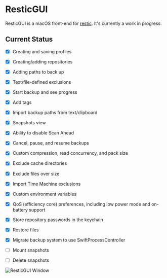 #  ResticGUI

ResticGUI is a macOS front-end for [restic](https://restic.net/). It's currently a work in progress.

## Current Status
- [x] Creating and saving profiles
- [x] Creating/adding repositories
- [x] Adding paths to back up
- [x] Text/file-defined exclusions
- [x] Start backup and see progress
- [x] Add tags
- [x] Import backup paths from text/clipboard
- [x] Snapshots view
- [x] Ability to disable Scan Ahead
- [x] Cancel, pause, and resume backups
- [x] Custom compression, read concurrency, and pack size
- [x] Exclude cache directories
- [x] Exclude files over size
- [x] Import Time Machine exclusions
- [x] Custom environment variables
- [x] QoS (efficiency core) preferences, including low power mode and on-battery support
- [x] Store repository passwords in the keychain
- [x] Restore files
- [x] Migrate backup system to use SwiftProcessController
- [ ] Mount snapshots
- [ ] Delete snapshots



![ResticGUI Window](https://zapdotzip.github.io/apps/ResticGUI_screenshot.png)

